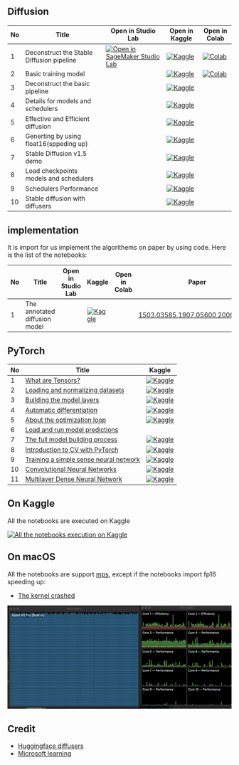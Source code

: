 ## Diffusion
|No|Title|Open in Studio Lab|Open in Kaggle|Open in Colab|
|---|---|---|---|---|
|1|Deconstruct the Stable Diffusion pipeline|[![Open in SageMaker Studio Lab](https://studiolab.sagemaker.aws/studiolab.svg)](https://studiolab.sagemaker.aws/import/github/hololandscape/notebooks/blob/main/diffusion/diffusers/deconstruct_the_stable_diffusion_pipline.ipynb)|[![Kaggle](https://kaggle.com/static/images/open-in-kaggle.svg)](https://kaggle.com/kernels/welcome?src=https://github.com/hololandscape/notebooks/blob/main/diffusion/diffusers/deconstruct_the_stable_diffusion_pipline.ipynb)|[![Colab](https://colab.research.google.com/assets/colab-badge.svg)](https://colab.research.google.com/github/hololandscape/notebooks/blob/main/diffusion/diffusers/deconstruct_the_stable_diffusion_pipline.ipynb)|
|2|Basic training model||[![Kaggle](https://kaggle.com/static/images/open-in-kaggle.svg)](https://kaggle.com/kernels/welcome?src=https://github.com/hololandscape/notebooks/blob/main/diffusion/diffusers/basic_training_model.ipynb)|[![Colab](https://colab.research.google.com/assets/colab-badge.svg)](https://colab.research.google.com/github/hololandscape/notebooks/blob/main/diffusion/diffusers/basic_training_model.ipynb)|
|3|Deconstruct the basic pipeline||[![Kaggle](https://kaggle.com/static/images/open-in-kaggle.svg)](https://kaggle.com/kernels/welcome?src=https://github.com/hololandscape/notebooks/blob/main/diffusion/diffusers/deconstruct_basic_pipeline.ipynb)||
|4|Details for models and schedulers||[![Kaggle](https://kaggle.com/static/images/open-in-kaggle.svg)](https://kaggle.com/kernels/welcome?src=https://github.com/hololandscape/notebooks/blob/main/diffusion/diffusers/details_for_models_scheduler.ipynb)||
|5|Effective and Efficient diffusion||[![Kaggle](https://kaggle.com/static/images/open-in-kaggle.svg)](https://kaggle.com/kernels/welcome?src=https://github.com/hololandscape/notebooks/blob/main/diffusion/diffusers/effective_and_efficient_diffusion.ipynb)||
|6|Generting by using float16(sppeding up)||[![Kaggle](https://kaggle.com/static/images/open-in-kaggle.svg)](https://kaggle.com/kernels/welcome?src=https://github.com/hololandscape/notebooks/blob/main/diffusion/diffusers/generating_by_fp16.ipynb)||
|7|Stable Diffusion v1.5 demo||[![Kaggle](https://kaggle.com/static/images/open-in-kaggle.svg)](https://kaggle.com/kernels/welcome?src=https://github.com/hololandscape/notebooks/blob/main/diffusion/diffusers/stable_diffusion_v1_5_demo.ipynb)||
|8|Load checkpoints models and schedulers||[![Kaggle](https://kaggle.com/static/images/open-in-kaggle.svg)](https://kaggle.com/kernels/welcome?src=https://github.com/hololandscape/notebooks/blob/main/diffusion/diffusers/load_checkpoints_models_schedulers.ipynb)||
|9|Schedulers Performance||[![Kaggle](https://kaggle.com/static/images/open-in-kaggle.svg)](https://kaggle.com/kernels/welcome?src=https://github.com/hololandscape/notebooks/blob/main/diffusion/diffusers/schedulers_performance.ipynb)||
|10|Stable diffusion with diffusers||[![Kaggle](https://kaggle.com/static/images/open-in-kaggle.svg)](https://kaggle.com/kernels/welcome?src=https://github.com/hololandscape/notebooks/blob/main/diffusion/diffusers/stable_diffusion_with_diffusers.ipynb)||

## implementation

It is import for us implement the algorithems on paper by using code. Here is the list of the notebooks:

|No|Title|Open in Studio Lab|Kaggle|Open in Colab|Paper|
|---|---|---|---|---|---|
|1|The annotated diffusion model||[![Kaggle](https://kaggle.com/static/images/open-in-kaggle.svg)](https://kaggle.com/kernels/welcome?src=https://github.com/hololandscape/notebooks/blob/main/implementation/the_annotated_diffusion_model.ipynb)||[1503.03585](https://arxiv.org/abs/1503.03585),[1907.05600](https://arxiv.org/abs/1907.05600),[2006.11239](https://arxiv.org/abs/2006.11239)|


## PyTorch

|No|Title|Kaggle|
|---|---|---|
|1|[What are Tensors?](pytorch/what_are_tensors.ipynb)|[![Kaggle](https://kaggle.com/static/images/open-in-kaggle.svg)](https://www.kaggle.com/aisuko/what-are-tensors)|
|2|[Loading and normalizing datasets](pytorch/loading_and_normalizing_datasets.ipynb)|[![Kaggle](https://kaggle.com/static/images/open-in-kaggle.svg)](https://www.kaggle.com/aisuko/loading-and-normalizing-datasets)|
|3|[Building the model layers](pytorch/building_the_model_layer.ipynb)|[![Kaggle](https://kaggle.com/static/images/open-in-kaggle.svg)](https://www.kaggle.com/aisuko/building-the-model-layers)|
|4|[Automatic differentiation](pytorch/automatic_differentiation.ipynb)|[![Kaggle](https://kaggle.com/static/images/open-in-kaggle.svg)](https://www.kaggle.com/aisuko/automatic-differentiation)|
|5|[About the optimization loop](pytorch/about_the_optimization_loop.ipynb)|[![Kaggle](https://kaggle.com/static/images/open-in-kaggle.svg)](https://www.kaggle.com/aisuko/about-the-optimization-loop)|
|6|[Load and run model predictions](pytorch/load_and_run_model_predictions.ipynb)||
|7|[The full model building process](pytorch/the_full_model_building_process.ipynb)|[![Kaggle](https://kaggle.com/static/images/open-in-kaggle.svg)](https://www.kaggle.com/aisuko/the-full-model-building-process)|
|8|[Introduction to CV with PyTorch](pytorch/computer_vision/introduction_to_cv_with_pytorch.ipynb)|[![Kaggle](https://kaggle.com/static/images/open-in-kaggle.svg)](https://www.kaggle.com/code/aisuko/introduction-to-computer-vision-with-pytorch)|
|9|[Training a simple sense neural network](pytorch/computer_vision/training_a_simple_cnn.ipynb)|[![Kaggle](https://kaggle.com/static/images/open-in-kaggle.svg)](https://www.kaggle.com/code/aisuko/training-a-simple-dense-neural-network)|
|10|[Convolutional Neural Networks](pytorch/computer_vision/use_a_convolutional_neural_network)|[![Kaggle](https://kaggle.com/static/images/open-in-kaggle.svg)](https://www.kaggle.com/code/aisuko/use-a-convolutional-neural-networks)|
|11|[Multilayer Dense Neural Network](pytorch/computer_vision/training_multi_layer_convolutional_neural_network.ipynb)|[![Kaggle](https://kaggle.com/static/images/open-in-kaggle.svg)](https://www.kaggle.com/code/aisuko/Multi-layer-dense-neural-networks)|

## On Kaggle

All the notebooks are executed on Kaggle

[![All the notebooks execution on Kaggle](https://kaggle.com/static/images/open-in-kaggle.svg)](https://www.kaggle.com/aisuko/code)


## On macOS

All the notebooks are support [mps](https://aisuko.gitbook.io/wiki/ai-techniques/large-language-model/metal), except if the notebooks import fp16 speeding up:

* [The kernel crashed](https://github.com/microsoft/vscode-jupyter/issues/13828)

![mps](images/image.png)


## Credit
- [Huggingface diffusers](https://github.com/huggingface/diffusers)
- [Microsoft learning](https://learn.microsoft.com/en-au/training/modules/intro-machine-learning-pytorch/)